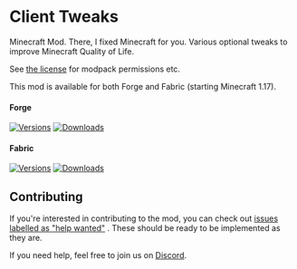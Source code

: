 # Client Tweaks

Minecraft Mod. There, I fixed Minecraft for you. Various optional tweaks to improve Minecraft Quality of Life. 

See [the license](LICENSE) for modpack permissions etc.

This mod is available for both Forge and Fabric (starting Minecraft 1.17).

#### Forge

[![Versions](http://cf.way2muchnoise.eu/versions/251407_latest.svg)](https://www.curseforge.com/minecraft/mc-mods/client-tweaks)
[![Downloads](http://cf.way2muchnoise.eu/full_251407_downloads.svg)](https://www.curseforge.com/minecraft/mc-mods/client-tweaks)

#### Fabric

[![Versions](http://cf.way2muchnoise.eu/versions/547692_latest.svg)](https://www.curseforge.com/minecraft/mc-mods/client-tweaks-fabric)
[![Downloads](http://cf.way2muchnoise.eu/full_547692_downloads.svg)](https://www.curseforge.com/minecraft/mc-mods/client-tweaks-fabric)

## Contributing

If you're interested in contributing to the mod, you can check
out [issues labelled as "help wanted"](https://github.com/TwelveIterationMods/ClientTweaks/issues?q=is%3Aopen+is%3Aissue+label%3A%22help+wanted%22)
. These should be ready to be implemented as they are.

If you need help, feel free to join us on [Discord](https://discord.gg/VAfZ2Nau6j).